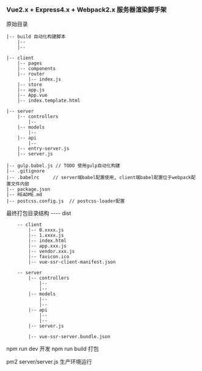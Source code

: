 ### Vue2.x + Express4.x + Webpack2.x 服务器渲染脚手架


原始目录

	|-- build 自动化构建脚本
		|--
		|--

	|-- client
		|-- pages
		|-- components
		|-- router
			|-- index.js
		|-- store
		|-- app.js
		|-- App.vue
		|-- index.template.html

	|-- server
		|-- controllers
			|--
		|-- models
			|--
		|-- api
			|--
		|-- entry-server.js
		|-- server.js

	|-- gulp.babel.js // TODO 使用gulp自动化构建
	|-- .gitignore  
	|-- .babelrc     // server端babel配置使用, client端babel配置位于webpack配置文件内部
	|-- package.json
	|-- README.md
	|-- postcss.config.js  // postcss-loader配置
	



最终打包目录结构
	---- dist

		-- client
			|-- 0.xxxx.js
			|-- 1.xxxx.js
			|-- index.html
			|-- app.xxx.js
			|-- vendor.xxx.js
			|-- favicon.ico
			|-- vue-ssr-client-manifest.json

		-- server
			|-- controllers
				|--
				|--
			|-- models
				|--
				|--
			|-- api
				|--
				|--
			|-- server.js
			
			|-- vue-ssr-server.bundle.json


npm run dev 开发
npm run build 打包

pm2 server/server.js 生产环境运行
